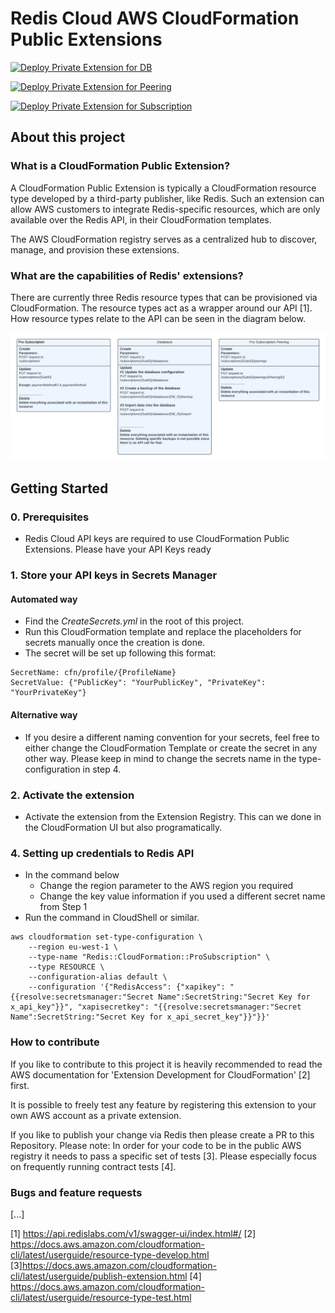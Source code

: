 # Redis Cloud AWS CloudFormation Public Extensions 

[![Deploy Private Extension for DB](https://github.com/FlorinManaila/Redis-CloudFormationResourceType/actions/workflows/submit_private_extension_database.yml/badge.svg?branch=master)](https://github.com/github/docs/actions/workflows/submit_private_extension_database.yml)

[![Deploy Private Extension for Peering](https://github.com/FlorinManaila/Redis-CloudFormationResourceType/actions/workflows/submit_private_extension_peering.yml/badge.svg?branch=master)](https://github.com/github/docs/actions/workflows/submit_private_extension_peering.yml)

[![Deploy Private Extension for Subscription](https://github.com/FlorinManaila/Redis-CloudFormationResourceType/actions/workflows/submit_private_extension_subscription.yml/badge.svg?branch=master)](https://github.com/github/docs/actions/workflows/submit_private_extension_subscription.yml)


## About this project
### What is a CloudFormation Public Extension?
A CloudFormation Public Extension is typically a CloudFormation resource type developed by a third-party publisher, like Redis. Such an extension can allow AWS customers to integrate Redis-specific resources, which are only available over the Redis API, in their CloudFormation templates. 

The AWS CloudFormation registry serves as a centralized hub to discover, manage, and provision these extensions.

### What are the capabilities of Redis' extensions?
There are currently three Redis resource types that can be provisioned via CloudFormation. The resource types act as a wrapper around our API [1]. How resource types relate to the API can be seen in the diagram below.

![Diagram](resource_architecture_diagram.png)


## Getting Started
### 0. Prerequisites
- Redis Cloud API keys are required to use CloudFormation Public Extensions. Please have your API Keys ready

### 1. Store your API keys in Secrets Manager
#### Automated way
- Find the *CreateSecrets.yml* in the root of this project.
- Run this CloudFormation template and replace the placeholders for secrets manually once the creation is done.
- The secret will be set up following this format:
``` 
SecretName: cfn/profile/{ProfileName}
SecretValue: {"PublicKey": "YourPublicKey", "PrivateKey": "YourPrivateKey"}
```

#### Alternative way
- If you desire a different naming convention for your secrets, feel free to either change the CloudFormation Template or create the secret in any other way. Please keep in mind to change the secrets name in the type-configuration in step 4. 

### 2. Activate the extension
- Activate the extension from the Extension Registry. This can we done in the CloudFormation UI but also programatically.

### 4. Setting up credentials to Redis API

- In the command below
   - Change the region parameter to the AWS region you required
   - Change  the key value information if you used a different secret name from Step 1
- Run the command in CloudShell or similar.

```
aws cloudformation set-type-configuration \
    --region eu-west-1 \
    --type-name "Redis::CloudFormation::ProSubscription" \
    --type RESOURCE \
    --configuration-alias default \
    --configuration '{"RedisAccess": {"xapikey": "{{resolve:secretsmanager:"Secret Name":SecretString:"Secret Key for x_api_key"}}", "xapisecretkey": "{{resolve:secretsmanager:"Secret Name":SecretString:"Secret Key for x_api_secret_key"}}"}}'
```

### How to contribute
If you like to contribute to this project it is heavily recommended to read the AWS documentation for 'Extension Development for CloudFormation' [2] first.

It is possible to freely test any feature by registering this extension to your own AWS account as a private extension. 

If you like to publish your change via Redis then please create a PR to this Repository. Please note: In order for your code to be in the public AWS registry it needs to pass a specific set of tests [3]. Please especially focus on frequently running contract tests [4].

### Bugs and feature requests
[...]


[1] https://api.redislabs.com/v1/swagger-ui/index.html#/
[2] https://docs.aws.amazon.com/cloudformation-cli/latest/userguide/resource-type-develop.html
[3]https://docs.aws.amazon.com/cloudformation-cli/latest/userguide/publish-extension.html
[4] https://docs.aws.amazon.com/cloudformation-cli/latest/userguide/resource-type-test.html
